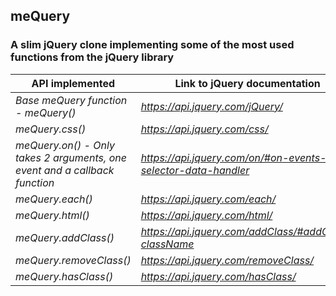 ## meQuery

### A slim jQuery clone implementing some of the most used functions from the jQuery library

API implemented | Link to jQuery documentation
--- | --- |
*Base meQuery function - meQuery()* | *https://api.jquery.com/jQuery/*
*meQuery.css()* | *https://api.jquery.com/css/*
*meQuery.on() - Only takes 2 arguments, one event and a callback function* | *https://api.jquery.com/on/#on-events-selector-data-handler*
*meQuery.each()* | *https://api.jquery.com/each/*
*meQuery.html()* | *https://api.jquery.com/html/*
*meQuery.addClass()* | *https://api.jquery.com/addClass/#addClass-className*
*meQuery.removeClass()* | *https://api.jquery.com/removeClass/*
*meQuery.hasClass()* | *https://api.jquery.com/hasClass/*
